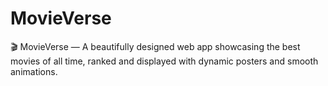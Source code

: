 # MovieVerse
🎬 MovieVerse — A beautifully designed web app showcasing the best movies of all time, ranked and displayed with dynamic posters and smooth animations.
